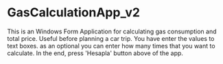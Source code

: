 # GasCalculationApp_v2
This is an Windows Form Application for calculating gas consumption and total price. Useful before planning a car trip.
You have enter the values to text boxes.
as an optional you can enter how many times that you want to calculate.
In the end, press 'Hesapla' button above of the app.
